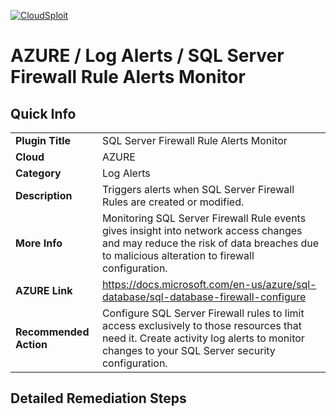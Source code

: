 [![CloudSploit](https://cloudsploit.com/img/logo-new-big-text-100.png "CloudSploit")](https://cloudsploit.com)

# AZURE / Log Alerts / SQL Server Firewall Rule Alerts Monitor

## Quick Info

| | |
|-|-|
| **Plugin Title** | SQL Server Firewall Rule Alerts Monitor |
| **Cloud** | AZURE |
| **Category** | Log Alerts |
| **Description** | Triggers alerts when SQL Server Firewall Rules are created or modified. |
| **More Info** | Monitoring SQL Server Firewall Rule events gives insight into network access changes and may reduce the risk of data breaches due to malicious alteration to firewall configuration. |
| **AZURE Link** | https://docs.microsoft.com/en-us/azure/sql-database/sql-database-firewall-configure |
| **Recommended Action** | Configure SQL Server Firewall rules to limit access exclusively to those resources that need it. Create activity log alerts to monitor changes to your SQL Server security configuration. |

## Detailed Remediation Steps

